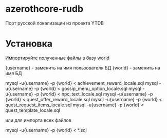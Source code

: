 # azerothcore-rudb
Порт русской локализации из проекта YTDB
# Установка
Импортируйте полученные файлы в базу world

{username} - заменить на имя пользователя БД
{world} - заменить на имя БД

mysql -u{username} -p {world} < achievement_reward_locale.sql
mysql -u{username} -p {world} < gossip_menu_option_locale.sql
mysql -u{username} -p {world} < npc_text_locale.sql
mysql -u{username} -p {world} < quest_offer_reward_locale.sql
mysql -u{username} -p {world} < quest_request_items_locale.sql
mysql -u{username} -p {world} < quest_template_locale.sql

или для импорта всех файлов

mysql -u{username} -p {world} < *.sql
